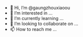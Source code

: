 - 👋 Hi, I’m @gaungzhouxiaoou
- 👀 I’m interested in ...
- 🌱 I’m currently learning ...
- 💞️ I’m looking to collaborate on ...
- 📫 How to reach me ...

<!---
gaungzhouxiaoou/gaungzhouxiaoou is a ✨ special ✨ repository because its `README.md` (this file) appears on your GitHub profile.
You can click the Preview link to take a look at your changes.
--->
